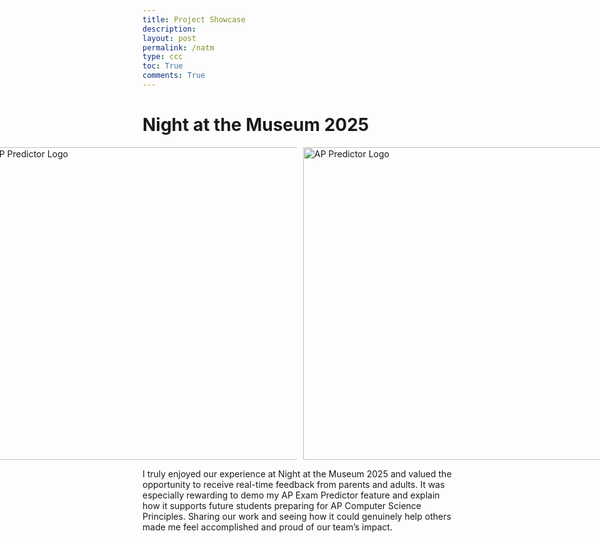 ```yaml
---
title: Project Showcase
description: 
layout: post
permalink: /natm
type: ccc
toc: True
comments: True
---
```


# Night at the Museum 2025

<div style="display: flex; gap: 10px; justify-content: center;">
  <img src="{{site.baseurl}}/images/im.jpg" alt="AP Predictor Logo" width="600" height="500" class="logo" />
  <img src="{{site.baseurl}}/images/im1.jpg" alt="AP Predictor Logo" width="600" height="500" class="logo" />
</div>

I truly enjoyed our experience at Night at the Museum 2025 and valued the opportunity to receive real-time feedback from parents and adults. It was especially rewarding to demo my AP Exam Predictor feature and explain how it supports future students preparing for AP Computer Science Principles. Sharing our work and seeing how it could genuinely help others made me feel accomplished and proud of our team’s impact.


